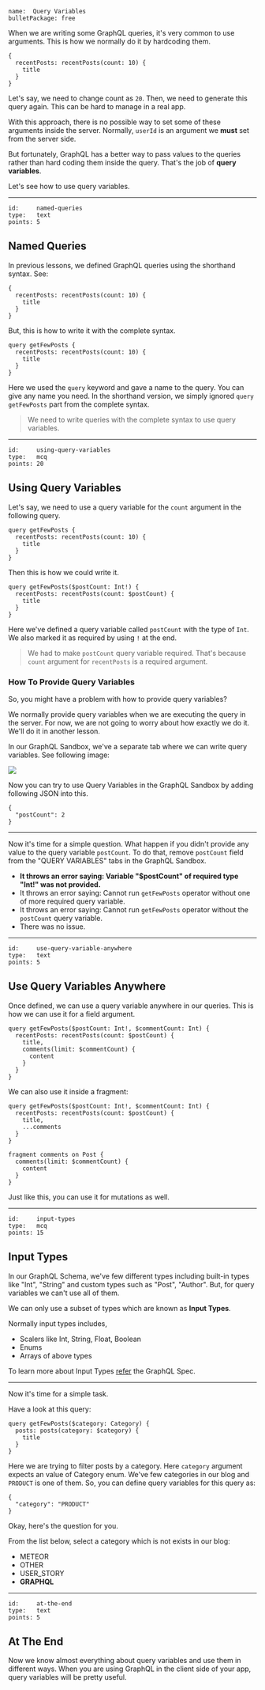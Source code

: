 ```
name:  Query Variables
bulletPackage: free
```

When we are writing some GraphQL queries, it's very common to use arguments. This is how we normally do it by hardcoding them.

~~~
{
  recentPosts: recentPosts(count: 10) {
    title
  }
}
~~~

Let's say, we need to change count as `20`. Then, we need to generate this query again. This can be hard to manage in a real app.

With this approach, there is no possible way to set some of these arguments inside the server. Normally, `userId` is an argument we **must** set from the server side.

But fortunately, GraphQL has a better way to pass values to the queries rather than hard coding them inside the query. That's the job of **query variables**.

Let's see how to use query variables.

*****

```
id:     named-queries
type:   text
points: 5
```

## Named Queries

In previous lessons, we defined GraphQL queries using the shorthand syntax. See:

~~~
{
  recentPosts: recentPosts(count: 10) {
    title
  }
}
~~~


But, this is how to write it with the complete syntax.

~~~
query getFewPosts {
  recentPosts: recentPosts(count: 10) {
    title
  }
}
~~~

Here we used the `query` keyword and gave a name to the query. You can give any name you need. In the shorthand version, we simply ignored `query getFewPosts` part from the complete syntax.

> We need to write queries with the complete syntax to use query variables.

*****

```
id:     using-query-variables
type:   mcq
points: 20
```

## Using Query Variables

Let's say, we need to use a query variable for the `count` argument in the following query. 

~~~
query getFewPosts {
  recentPosts: recentPosts(count: 10) {
    title
  }
}
~~~

Then this is how we could write it.

~~~
query getFewPosts($postCount: Int!) {
  recentPosts: recentPosts(count: $postCount) {
    title
  }
}
~~~

Here we've defined a query variable called `postCount` with the type of `Int`. We also marked it as required by using `!` at the end.

> We had to make `postCount` query variable required. That's because `count` argument for `recentPosts` is a required argument.

### How To Provide Query Variables

So, you might have a problem with how to provide query variables?

We normally provide query variables when we are executing the query in the server. For now, we are not going to worry about how exactly we do it. We'll do it in another lesson.

In our GraphQL Sandbox, we've a separate tab where we can write query variables. See following image:

![](https://cldup.com/EJVOyG42CJ.png)

Now you can try to use Query Variables in the GraphQL Sandbox by adding following JSON into this.

~~~
{
  "postCount": 2
}
~~~

---

Now it's time for a simple question. What happen if you didn't provide any value to the query variable `postCount`. To do that, remove `postCount` field from the "QUERY VARIABLES" tabs in the GraphQL Sandbox.

  - **It throws an error saying: Variable "$postCount" of required type "Int!" was not provided.**
  - It throws an error saying: Cannot run `getFewPosts` operator without one of more required query variable.
  - It throws an error saying: Cannot run `getFewPosts` operator without the `postCount` query variable.
  - There was no issue.

*****

```
id:     use-query-variable-anywhere
type:   text
points: 5
```

## Use Query Variables Anywhere

Once defined, we can use a query variable anywhere in our queries. This is how we can use it for a field argument.

~~~
query getFewPosts($postCount: Int!, $commentCount: Int) {
  recentPosts: recentPosts(count: $postCount) {
    title,
    comments(limit: $commentCount) {
      content
    }
  }
}
~~~

We can also use it inside a fragment:

~~~
query getFewPosts($postCount: Int!, $commentCount: Int) {
  recentPosts: recentPosts(count: $postCount) {
    title,
    ...comments
  }
}

fragment comments on Post {
  comments(limit: $commentCount) {
    content
  }
}
~~~

Just like this, you can use it for mutations as well.

*****

```
id:     input-types
type:   mcq
points: 15
```

## Input Types

In our GraphQL Schema, we've few different types including built-in types like "Int", "String" and custom types such as "Post", "Author". But, for query variables we can't use all of them.

We can only use a subset of types which are known as **Input Types**.

Normally input types includes,

* Scalers like Int, String, Float, Boolean
* Enums
* Arrays of above types

To learn more about Input Types [refer](https://facebook.github.io/graphql/#sec-Input-Types) the GraphQL Spec.

---

Now it's time for a simple task.

Have a look at this query:

~~~
query getFewPosts($category: Category) {
  posts: posts(category: $category) {
    title
  }
}
~~~

Here we are trying to filter posts by a category. Here `category` argument expects an value of Category enum. We've few categories in our blog and `PRODUCT` is one of them. So, you can define query variables for this query as:

~~~
{ 
  "category": "PRODUCT"
}
~~~

Okay, here's the question for you. 

From the list below, select a category which is not exists in our blog:

  - METEOR
  - OTHER
  - USER_STORY
  - **GRAPHQL**

*****

```
id:     at-the-end
type:   text
points: 5
```

## At The End

Now we know almost everything about query variables and use them in different ways. When you are using GraphQL in the client side of your app, query variables will be pretty useful.